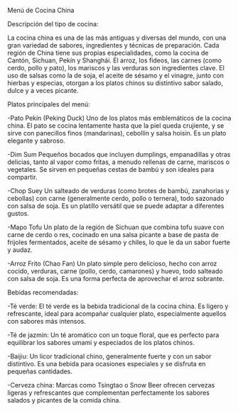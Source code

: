 Menú de Cocina China

Descripción del tipo de cocina:

La cocina china es una de las más antiguas y diversas del mundo, con una gran variedad de sabores, ingredientes y técnicas de preparación. Cada región de China tiene sus propias especialidades, como la cocina de Cantón, Sichuan, Pekín y Shanghái. El arroz, los fideos, las carnes (como cerdo, pollo y pato), los mariscos y las verduras son ingredientes clave. El uso de salsas como la de soja, el aceite de sésamo y el vinagre, junto con hierbas y especias, otorgan a los platos chinos su distintivo sabor salado, dulce y a veces picante.

Platos principales del menú:

-Pato Pekín (Peking Duck)
Uno de los platos más emblemáticos de la cocina china. El pato se cocina lentamente hasta que la piel queda crujiente, y se sirve con panecillos finos (mandarinas), cebollín y salsa hoisin. Es un plato elegante y sabroso.

-Dim Sum
Pequeños bocados que incluyen dumplings, empanadillas y otras delicias, tanto al vapor como fritas, a menudo rellenas de carne, mariscos o vegetales. Se sirven en pequeñas cestas de bambú y son ideales para compartir.

-Chop Suey
Un salteado de verduras (como brotes de bambú, zanahorias y cebollas) con carne (generalmente cerdo, pollo o ternera), todo sazonado con salsa de soja. Es un platillo versátil que se puede adaptar a diferentes gustos.

-Mapo Tofu
Un plato de la región de Sichuan que combina tofu suave con carne de cerdo o res, cocinado en una salsa picante a base de pasta de frijoles fermentados, aceite de sésamo y chiles, lo que le da un sabor fuerte y audaz.

-Arroz Frito (Chao Fan)
Un plato simple pero delicioso, hecho con arroz cocido, verduras, carne (pollo, cerdo, camarones) y huevo, todo salteado con salsa de soja. Es una forma perfecta de aprovechar el arroz sobrante.

Bebidas recomendadas:

-Té verde: El té verde es la bebida tradicional de la cocina china. Es ligero y refrescante, ideal para acompañar cualquier plato, especialmente aquellos con sabores más intensos.

-Té de jazmín: Un té aromático con un toque floral, que es perfecto para equilibrar los sabores umami y especiados de los platos chinos.

-Baijiu: Un licor tradicional chino, generalmente fuerte y con un sabor distintivo. Es una bebida para ocasiones especiales y se disfruta en pequeñas cantidades.

-Cerveza china: Marcas como Tsingtao o Snow Beer ofrecen cervezas ligeras y refrescantes que complementan perfectamente los sabores salados y picantes de la comida china.
